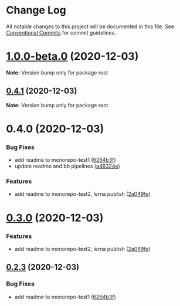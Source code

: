 # Change Log

All notable changes to this project will be documented in this file.
See [Conventional Commits](https://conventionalcommits.org) for commit guidelines.

# [1.0.0-beta.0](https://github.com/Jimmydalecleveland/lerna-example/compare/v0.4.1...v1.0.0-beta.0) (2020-12-03)

**Note:** Version bump only for package root





## [0.4.1](http://bitbucket.org/lividturkey/lerna-example/compare/v0.4.0...v0.4.1) (2020-12-03)

**Note:** Version bump only for package root





# 0.4.0 (2020-12-03)


### Bug Fixes

* add readme to monorepo-test1 ([6264b3f](http://bitbucket.org/lividturkey/lerna-example/commits/6264b3f75a0bda1f4c3f74688a8fd2bbe2a8a6d4))
* update readme and bb pipelines ([a46324e](http://bitbucket.org/lividturkey/lerna-example/commits/a46324ed9fa8cf3c7cc88a732cd8a247cf68bafa))


### Features

* add readme to monorepo-test2, lerna publish ([2a049fe](http://bitbucket.org/lividturkey/lerna-example/commits/2a049fe4855d07338d4a8b88816b8fce25b1d291))





# [0.3.0](https://github.com/Jimmydalecleveland/lerna-example/compare/v0.2.3...v0.3.0) (2020-12-03)


### Features

* add readme to monorepo-test2, lerna publish ([2a049fe](https://github.com/Jimmydalecleveland/lerna-example/commit/2a049fe4855d07338d4a8b88816b8fce25b1d291))





## [0.2.3](https://github.com/Jimmydalecleveland/lerna-example/compare/v0.2.2...v0.2.3) (2020-12-03)


### Bug Fixes

* add readme to monorepo-test1 ([6264b3f](https://github.com/Jimmydalecleveland/lerna-example/commit/6264b3f75a0bda1f4c3f74688a8fd2bbe2a8a6d4))
